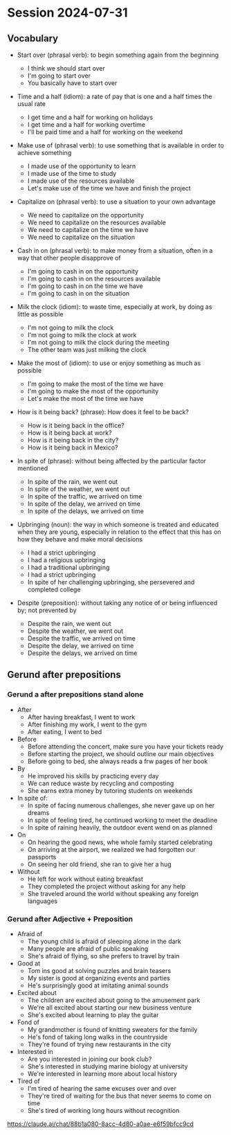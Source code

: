 # Session 2024-07-31

## Vocabulary

- Start over (phrasal verb): to begin something again from the beginning

  - I think we should start over
  - I'm going to start over
  - You basically have to start over

- Time and a half (idiom): a rate of pay that is one and a half times the usual rate

  - I get time and a half for working on holidays
  - I get time and a half for working overtime
  - I'll be paid time and a half for working on the weekend

- Make use of (phrasal verb): to use something that is available in order to achieve something

  - I made use of the opportunity to learn
  - I made use of the time to study
  - I made use of the resources available
  - Let's make use of the time we have and finish the project

- Capitalize on (phrasal verb): to use a situation to your own advantage

  - We need to capitalize on the opportunity
  - We need to capitalize on the resources available
  - We need to capitalize on the time we have
  - We need to capitalize on the situation

- Cash in on (phrasal verb): to make money from a situation, often in a way that other people disapprove of

  - I'm going to cash in on the opportunity
  - I'm going to cash in on the resources available
  - I'm going to cash in on the time we have
  - I'm going to cash in on the situation

- Milk the clock (idiom): to waste time, especially at work, by doing as little as possible

  - I'm not going to milk the clock
  - I'm not going to milk the clock at work
  - I'm not going to milk the clock during the meeting
  - The other team was just milking the clock

- Make the most of (idiom): to use or enjoy something as much as possible

  - I'm going to make the most of the time we have
  - I'm going to make the most of the opportunity
  - Let's make the most of the time we have

- How is it being back? (phrase): How does it feel to be back?

  - How is it being back in the office?
  - How is it being back at work?
  - How is it being back in the city?
  - How is it being back in Mexico?

- In spite of (phrase): without being affected by the particular factor mentioned

  - In spite of the rain, we went out
  - In spite of the weather, we went out
  - In spite of the traffic, we arrived on time
  - In spite of the delay, we arrived on time
  - In spite of the delays, we arrived on time

- Upbringing (noun): the way in which someone is treated and educated when they are young, especially in relation to the effect that this has on how they behave and make moral decisions

  - I had a strict upbringing
  - I had a religious upbringing
  - I had a traditional upbringing
  - I had a strict upbringing
  - In spite of her challenging upbringing, she persevered and completed college

- Despite (preposition): without taking any notice of or being influenced by; not prevented by

  - Despite the rain, we went out
  - Despite the weather, we went out
  - Despite the traffic, we arrived on time
  - Despite the delay, we arrived on time
  - Despite the delays, we arrived on time

## Gerund after prepositions

### Gerund a after prepositions stand alone

- After
  - After having breakfast, I went to work
  - After finishing my work, I went to the gym
  - After eating, I went to bed
- Before
  - Before attending the concert, make sure you have your tickets ready
  - Before starting the project, we should outline our main objectives
  - Before going to bed, she always reads a frw pages of her book
- By
  - He improved his skills by practicing every day
  - We can reduce waste by recycling and composting
  - She earns extra money by tutoring students on weekends
- In spite of:
  - In spite of facing numerous challenges, she never gave up on her dreams
  - In spite of feeling tired, he continued working to meet the deadline
  - In spite of raining heavily, the outdoor event wend on as planned
- On
  - On hearing the good news, whe whole family started celebrating
  - On arriving at the airport, we realized we had forgotten our passports
  - On seeing her old friend, she ran to give her a hug
- Without
  - He left for work without eating breakfast
  - They completed the project without asking for any help
  - She traveled around the world without speaking any foreign languages

### Gerund after Adjective + Preposition

- Afraid of
  - The young child is afraid of sleeping alone in the dark
  - Many people are afraid of public speaking
  - She's afraid of flying, so she prefers to travel by train
- Good at
  - Tom ins good at solving puzzles and brain teasers
  - My sister is good at organizing events and parties
  - He's surprisingly good at imitating animal sounds
- Excited about
  - The children are excited about going to the amusement park
  - We're all excited about starting our new business venture
  - She's excited about learning to play the guitar
- Fond of
  - My grandmother is found of knitting sweaters for the family
  - He's fond of taking long walks in the countryside
  - They're found of trying new restaurants in the city
- Interested in
  - Are you interested in joining our book club?
  - She's interested in studying marine biology at university
  - We're interested in learning more about local history
- Tired of
  - I'm tired of hearing the same excuses over and over
  - They're tired of waiting for the bus that never seems to come on time
  - She's tired of working long hours without recognition

https://claude.ai/chat/88b1a080-8acc-4d80-a0ae-e6f59bfcc9cd
